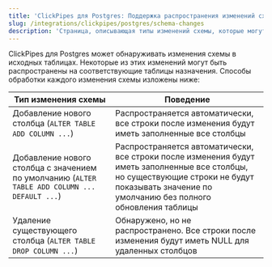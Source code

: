 ```yaml
---
title: 'ClickPipes для Postgres: Поддержка распространения изменений схемы'
slug: /integrations/clickpipes/postgres/schema-changes
description: 'Страница, описывающая типы изменений схемы, которые могут быть обнаружены ClickPipes в исходных таблицах'
---
```


ClickPipes для Postgres может обнаруживать изменения схемы в исходных таблицах. Некоторые из этих изменений могут быть распространены на соответствующие таблицы назначения. Способы обработки каждого изменения схемы изложены ниже:

| Тип изменения схемы                                                                  | Поведение                             |
| ----------------------------------------------------------------------------------- | ------------------------------------- |
| Добавление нового столбца (`ALTER TABLE ADD COLUMN ...`)                           | Распространяется автоматически, все строки после изменения будут иметь заполненные все столбцы                                                                         |
| Добавление нового столбца с значением по умолчанию (`ALTER TABLE ADD COLUMN ... DEFAULT ...`) | Распространяется автоматически, все строки после изменения будут иметь заполненные все столбцы, но существующие строки не будут показывать значение по умолчанию без полного обновления таблицы |
| Удаление существующего столбца (`ALTER TABLE DROP COLUMN ...`)                     | Обнаружено, но не распространено. Все строки после изменения будут иметь NULL для удаленных столбцов                                                                |
